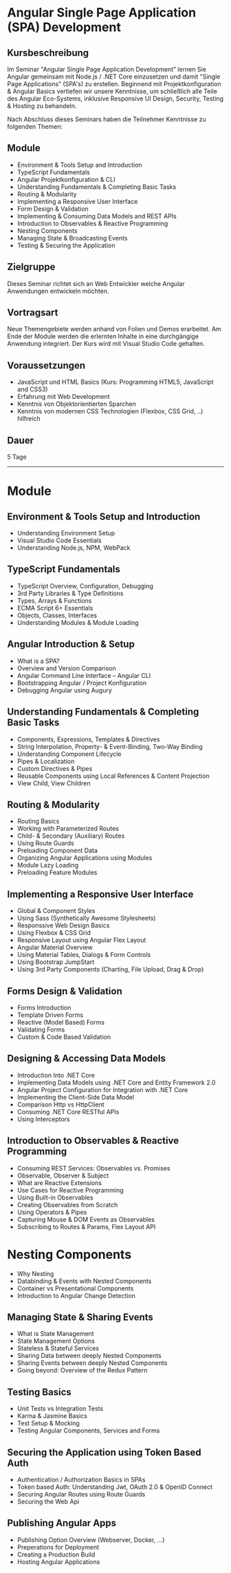 # Angular Single Page Application (SPA) Development

## Kursbeschreibung

Im Seminar "Angular Single Page Application Development” lernen Sie Angular gemeinsam mit Node.js / .NET Core einzusetzen und damit "Single Page Applications" (SPA's) zu erstellen. Beginnend mit Projektkonfiguration & Angular Basics vertiefen wir unsere Kenntnisse, um schließlich alle Teile des Angular Eco-Systems, inklusive Responsive UI Design, Security, Testing & Hosting zu behandeln.

Nach Abschluss dieses Seminars haben die Teilnehmer Kenntnisse zu folgenden Themen:

## Module

- Environment & Tools Setup and Introduction
- TypeScript Fundamentals
- Angular Projektkonfiguration & CLI
- Understanding Fundamentals & Completing Basic Tasks
- Routing & Modularity
- Implementing a Responsive User Interface
- Form Design & Validation
- Implementing & Consuming Data Models and REST APIs
- Introduction to Observables & Reactive Programming
- Nesting Components
- Managing State & Broadcasting Events
- Testing & Securing the Application

## Zielgruppe

Dieses Seminar richtet sich an Web Entwickler welche Angular Anwendungen entwickeln möchten.

## Vortragsart

Neue Themengebiete werden anhand von Folien und Demos erarbeitet. Am Ende der Module werden die erlernten Inhalte in eine durchgängige Anwendung integriert. Der Kurs wird mit Visual Studio Code gehalten.

## Voraussetzungen

- JavaScript und HTML Basics (Kurs: Programming HTML5, JavaScript and CSS3)
- Erfahrung mit Web Development
- Kenntnis von Objektorientierten Sparchen
- Kenntnis von modernen CSS Technologien (Flexbox, CSS Grid, ..) hilfreich

## Dauer

5 Tage

---

# Module

## Environment & Tools Setup and Introduction

- Understanding Environment Setup
- Visual Studio Code Essentials
- Understanding Node.js, NPM, WebPack

## TypeScript Fundamentals

- TypeScript Overview, Configuration, Debugging
- 3rd Party Libraries & Type Definitions
- Types, Arrays & Functions
- ECMA Script 6+ Essentials
- Objects, Classes, Interfaces
- Understanding Modules & Module Loading

## Angular Introduction & Setup

- What is a SPA?
- Overview and Version Comparison
- Angular Command Line Interface – Angular CLI
- Bootstrapping Angular / Project Konfiguration
- Debugging Angular using Augury

## Understanding Fundamentals & Completing Basic Tasks

- Components, Expressions, Templates & Directives
- String Interpolation, Property- & Event-Binding, Two-Way Binding
- Understanding Component Lifecycle
- Pipes & Localization
- Custom Directives & Pipes
- Reusable Components using Local References & Content Projection
- View Child, View Children

## Routing & Modularity

- Routing Basics
- Working with Parameterized Routes
- Child- & Secondary (Auxiliary) Routes
- Using Route Guards
- Preloading Component Data
- Organizing Angular Applications using Modules
- Module Lazy Loading
- Preloading Feature Modules

## Implementing a Responsive User Interface

- Global & Component Styles
- Using Sass (Synthetically Awesome Stylesheets)
- Responssive Web Design Basics
- Using Flexbox & CSS Grid
- Responsive Layout using Angular Flex Layout
- Angular Material Overview
- Using Material Tables, Dialogs & Form Controls
- Using Bootstrap JumpStart
- Using 3rd Party Components (Charting, File Upload, Drag & Drop)

## Forms Design & Validation

- Forms Introduction
- Template Driven Forms
- Reactive (Model Based) Forms
- Validating Forms
- Custom & Code Based Validation

## Designing & Accessing Data Models

- Introduction Into .NET Core
- Implementing Data Models using .NET Core and Entity Framework 2.0
- Angular Project Configuration for Integration with .NET Core
- Implementing the Client-Side Data Model
- Comparison Http vs HttpClient
- Consuming .NET Core RESTful APIs
- Using Interceptors

## Introduction to Observables & Reactive Programming

- Consuming REST Services: Observables vs. Promises
- Observable, Observer & Subject
- What are Reactive Extensions
- Use Cases for Reactive Programming
- Using Built-in Observables
- Creating Observables from Scratch
- Using Operators & Pipes
- Capturing Mouse & DOM Events as Observables
- Subscribing to Routes & Params, Flex Layout API

# Nesting Components

- Why Nesting
- Databinding & Events with Nested Components
- Container vs Presentational Components
- Introduction to Angular Change Detection

## Managing State & Sharing Events

- What is State Management
- State Management Options
- Stateless & Stateful Services
- Sharing Data between deeply Nested Components
- Sharing Events between deeply Nested Components
- Going beyond: Overview of the Redux Pattern

## Testing Basics

- Unit Tests vs Integration Tests
- Karma & Jasmine Basics
- Test Setup & Mocking
- Testing Angular Components, Services and Forms

## Securing the Application using Token Based Auth

- Authentication / Authorization Basics in SPAs
- Token based Auth: Understanding Jwt, OAuth 2.0 & OpenID Connect
- Securing Angular Routes using Route Guards
- Securing the Web Api

## Publishing Angular Apps

- Publishing Option Overview (Webserver, Docker, …)
- Preperations for Deployment
- Creating a Production Build
- Hosting Angular Applications
